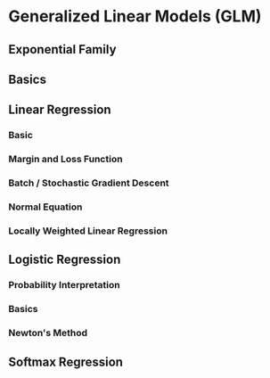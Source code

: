 # Generalized Linear Models (GLM)

## Exponential Family

## Basics

## Linear Regression

### Basic

### Margin and Loss Function

### Batch / Stochastic Gradient Descent

### Normal Equation

### Locally Weighted Linear Regression

## Logistic Regression

### Probability Interpretation

### Basics

### Newton's Method

## Softmax Regression